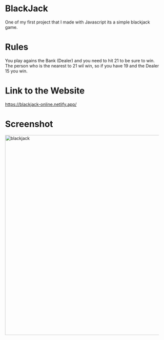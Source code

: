 # BlackJack

One of my first project that I made with Javascript its a simple blackjack game.

# Rules

You play agains the Bank (Dealer) and you need to hit 21 to be sure to win. The person who is the nearest to 21 wil win, so if you have 19 and the Dealer 15 you win.

# Link to the Website

https://blackjack-online.netlify.app/

# Screenshot

<img width="654" alt="blackjack" src="https://github.com/StefDegiorgi/BlackJack/assets/139114438/eb3b3453-883a-434d-b3e8-4ef8f90650ec">
